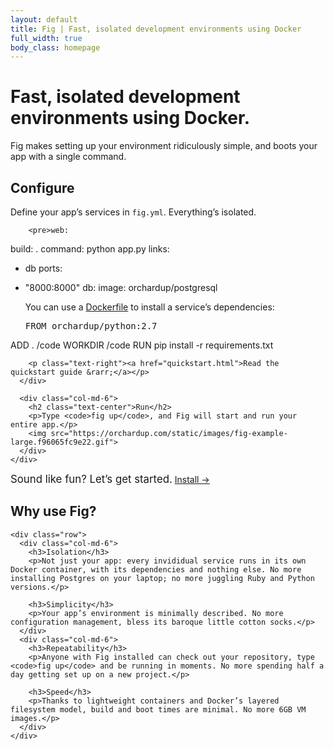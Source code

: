 ```yaml
---
layout: default
title: Fig | Fast, isolated development environments using Docker
full_width: true
body_class: homepage
---
```


<div class="leader">
  <div class="container">
    <div class="row">
      <div class="col-md-10 col-md-offset-1">
        <h1>Fast, isolated development<br>environments using Docker.</h1>
        <p>Fig makes setting up your environment ridiculously simple, and boots your app with a single command.</p>
      </div>
    </div>
  </div>
</div>

<div class="homepage-section">
  <div class="container">
    <div class="row">
      <div class="col-md-6">
        <h2 class="text-center">Configure</h2>
        <p>Define your app’s services in <code>fig.yml</code>. Everything’s isolated.</p>

        <pre>web:
  build: .
  command: python app.py
  links:
   - db
  ports:
   - "8000:8000"
db:
  image: orchardup/postgresql</pre>

        <p>You can use a <a href="">Dockerfile</a> to install a service’s dependencies:</p>

        <pre>FROM orchardup/python:2.7
ADD . /code
WORKDIR /code
RUN pip install -r requirements.txt</pre>

        <p class="text-right"><a href="quickstart.html">Read the quickstart guide &rarr;</a></p>
      </div>

      <div class="col-md-6">
        <h2 class="text-center">Run</h2>
        <p>Type <code>fig up</code>, and Fig will start and run your entire app.</p>
        <img src="https://orchardup.com/static/images/fig-example-large.f96065fc9e22.gif">
      </div>
    </div>
  </div>
</div>

<div class="homepage-section call-to-action">
  <div class="container">
    <div class="text-center">
      <big>Sound like fun? Let’s get started.</big>
      <a href="install.html" class="btn btn-primary btn-lg">Install &rarr;</a>
    </div>
  </div>
</div>

<div class="homepage-section">
  <div class="container">
    <h2 class="text-center">Why use Fig?</h2>

    <div class="row">
      <div class="col-md-6">
        <h3>Isolation</h3>
        <p>Not just your app: every invididual service runs in its own Docker container, with its dependencies and nothing else. No more installing Postgres on your laptop; no more juggling Ruby and Python versions.</p>

        <h3>Simplicity</h3>
        <p>Your app’s environment is minimally described. No more configuration management, bless its baroque little cotton socks.</p>
      </div>
      <div class="col-md-6">
        <h3>Repeatability</h3>
        <p>Anyone with Fig installed can check out your repository, type <code>fig up</code> and be running in moments. No more spending half a day getting set up on a new project.</p>

        <h3>Speed</h3>
        <p>Thanks to lightweight containers and Docker’s layered filesystem model, build and boot times are minimal. No more 6GB VM images.</p>
      </div>
    </div>
  </div>
</div>
